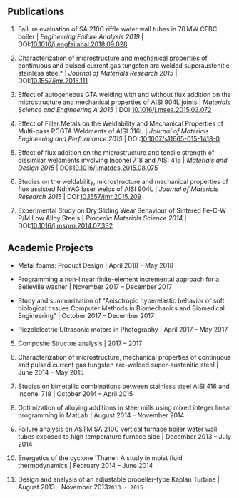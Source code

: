 <!---
No Title
-->

## Publications

1. Failure evaluation of SA 210C riffle water wall tubes in 70 MW CFBC boiler
 | *Engineering Failure Analysis 2019*
 | DOI:<a href="https://doi.org/10.1016/j.engfailanal.2018.09.028" target="_blank">10.1016/j.engfailanal.2018.09.028</a>

2. Characterization of microstructure and mechanical properties of continuous and pulsed current gas tungsten arc welded superaustenitic stainless steel*
 | *Journal of Materials Research 2015*
 | DOI:<a href="https://doi.org/10.1557/jmr.2015.111" target="_blank">10.1557/jmr.2015.111</a>

3. Effect of autogeneous GTA welding with and without flux addition on the microstructure and mechanical properties of AISI 904L joints
 | *Materials Science and Engineering A 2015*
 | DOI:<a href="https://doi.org/10.1016/j.msea.2015.03.072" target="_blank">10.1016/j.msea.2015.03.072</a>

4. Effect of Filler Metals on the Weldability and Mechanical Properties of Multi-pass PCGTA Weldments of AISI 316L
 | *Journal of Materials Engineering and Performance 2015*
 | DOI:<a href="https://doi.org/10.1007/s11665-015-1418-0" target="_blank">10.1007/s11665-015-1418-0</a>

5. Effect of flux addition on the microstructure and tensile strength of dissimilar weldments involving Inconel 718 and AISI 416
 | *Materials and Design 2015*
 | DOI:<a href="https://doi.org/10.1016/j.matdes.2015.08.075" target="_blank">10.1016/j.matdes.2015.08.075</a>

6. Studies on the weldability, microstructure and mechanical properties of flux assisted Nd:YAG laser welds of AISI 904L
 | *Journal of Materials Research 2015*
 | DOI:<a href="https://doi.org/10.1557/jmr.2015.209" target="_blank">10.1557/jmr.2015.209</a>

7. Experimental Study on Dry Sliding Wear Behaviour of Sintered Fe-C-W P/M Low Alloy Steels
 | *Procedia Materials Science 2014*
 | DOI:<a href="https://doi.org/10.1016/j.mspro.2014.07.332" target="_blank">10.1016/j.mspro.2014.07.332</a>

## Academic Projects

* Metal foams: Product Design
| April 2018 – May 2018

* Programming a non-linear finite-element incremental approach for a Belleville washer
| November 2017 – December 2017

- Study and summarization of "Anisotropic hyperelastic behavior of soft biological tissues Computer Methods in Biomechanics and Biomedical Engineering"
| October 2017 – December 2017

- Piezolelectric Ultrasonic motors in Photography
| April 2017 – May 2017

5. Composite Structue analysis
| 2017 – 2017

6.  Characterization of microstructure, mechanical properties of continuous and pulsed current gas tungsten arc-welded super-austenitic steel
| June 2014 – May 2015

7. Studies on bimetallic combinations between stainless steel AISI 416 and Inconel 718
| October 2014 – April 2015

8. Optimization of alloying additions in steel mills using mixed integer linear programming in MatLab
| August 2014 – November 2014

9. Failure analysis on ASTM SA 210C vertical furnace boiler water wall tubes exposed to high temperature furnace side
| December 2013 – July 2014

10. Energetics of the cyclone 'Thane': A study in moist fluid thermodynamics
| February 2014 – June 2014

11. Design and analysis of an adjustable propeller-type Kaplan Turbine
| August 2013 – November 2013`2013 - 2015`


